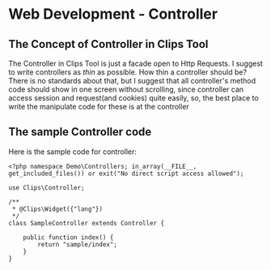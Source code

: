 # Web Development - Controller

## The Concept of Controller in Clips Tool

The Controller in Clips Tool is just a facade open to Http Requests. I suggest to write controllers as *thin* as possible. How thin a controller should be? There is no standards about that, but I suggest that all controller's method code should show in one screen without scrolling, since controller can access session and request(and cookies) quite easily, so, the best place to write the manipulate code for these is at the controller

## The sample Controller code

Here is the sample code for controller:

	<?php namespace Demo\Controllers; in_array(__FILE__, get_included_files()) or exit("No direct script access allowed");

	use Clips\Controller;

	/**
	 * @Clips\Widget({"lang"})
	 */
	class SampleController extends Controller {

		public function index() {
			return "sample/index";
		}
	}
